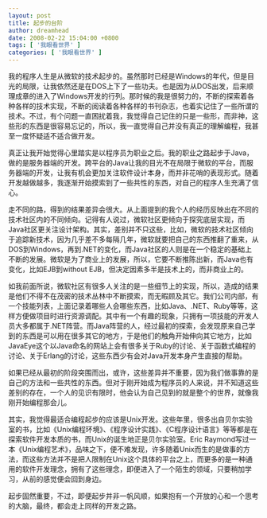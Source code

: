 ```yaml
---
layout: post
title: 起步的台阶
author: dreamhead
date: 2008-02-22 15:04:00 +0800
tags: [ '我眼看世界' ]
categories: [ '我眼看世界' ]
---
```


我的程序人生是从微软的技术起步的。虽然那时已经是Windows的年代，但是目光的局限，让我依然还是在DOS上下了一些功夫。也是因为从DOS出发，后来顺理成章的进入了Windows开发的行列。那时候的我是很努力的，不断的探索着各种各样的技术实现，不断的阅读着各种各样的书刊杂志，也着实记住了一些所谓的技术。不过，有个问题一直困扰着我，我觉得自己记住的只是一些形，而非神，这些形的东西是很容易忘记的，所以，我一直觉得自己并没有真正的理解编程，我甚至一度怀疑适不适合做开发。  
  
真正让我开始觉得心里踏实是以程序员为职业之后。我的职业之路起步于Java，做的是服务器端的开发。跨平台的Java让我的目光不在局限于微软的平台，而服务器端的开发，让我有机会更加关注软件设计本身，而并非花哨的表现形式。随着开发越做越多，我逐渐开始摸索到了一些共性的东西，对自己的程序人生充满了信心。  
  
走不同的路，得到的结果差异会很大。从上面提到的我个人的经历反映出在不同的技术社区内的不同倾向。记得有人说过，微软社区更倾向于探究底层实现，而Java社区更关注设计架构。其实，差别并不只这些，比如，微软的技术社区倾向于追踪新技术，因为几乎差不多每隔几年，微软就要把自己的东西推翻了重来，从DOS到Windows，再到.NET的变化，而Java社区的人则是在一个稳定的基础上不断的发展。微软是为了商业上的发展，所以，它要不断推陈出新，而Java也有变化，比如EJB到without EJB，但决定因素多半是技术上的，而非商业上的。  
  
如我前面所说，微软社区有很多人关注的是一些细节上的实现，所以，造成的结果是他们不得不在茂密的技术丛林中不断摸索，而无暇顾及其它。我们公司内部，有一个技能列表，上面记录着哪些人会哪些东西，比如Java、.NET、Ruby等等，这样方便做项目时进行资源调配。其中有一个有趣的现象，只拥有一项技能的开发人员大多都属于.NET阵营。而Java阵营的人，经过最初的探索，会发现原来自己学到的东西是可以用在很多其它的地方，于是他们的触角开始伸向其它地方，比如JavaEye这个以Java命名的网站上会有很多关于Ruby的讨论、关于函数式编程的讨论、关于Erlang的讨论，这些东西少有会对Java开发本身产生直接的帮助。  
  
如果已经从最初的阶段突围而出，或许，这些差异并不重要，因为我们做事靠的是自己的方法和一些共性的东西。但对于刚开始成为程序员的人来说，并不知道这些差别的存在，一个人的见识有限时，他会认为自己见到的就是整个的世界，就像我刚开始编程那会儿。  
  
其实，我觉得最适合编程起步的应该是Unix开发。这些年里，很多出自贝尔实验室的书，比如《Unix编程环境》、《程序设计实践》、《C程序设计语言》等等都是在探索软件开发本质的书，而Unix的诞生地正是贝尔实验室。Eric Raymond写过一本《Unix编程艺术》，品味之下，便不难发现，许多随着Unix而生的是做事的方法，而这些方法并不是把人限制在Unix这个具体的平台之上，而更多的是一种通用的软件开发理念，拥有了这些理念，即便进入了一个陌生的领域，只要稍加学习，从前的感觉便会回到身边。  
  
起步固然重要，不过，即便起步并非一帆风顺，如果抱有一个开放的心和一个思考的大脑，最终，都会走上同样的开发之路。


